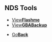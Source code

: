 ## NDS Tools

<twobutton>
<ul>
  <li><a href="./Flashme/">View<strong>Flashme</strong></a></li>
  <li><a href="./GbaBackupTool/">View<strong>GBABackup</strong></a></li>
  </ul>
  
  </twobutton>


<onebutton>
<ul>
            <li><a href="../">Go<strong>Back</strong></a></li>
          </ul>
</onebutton>
